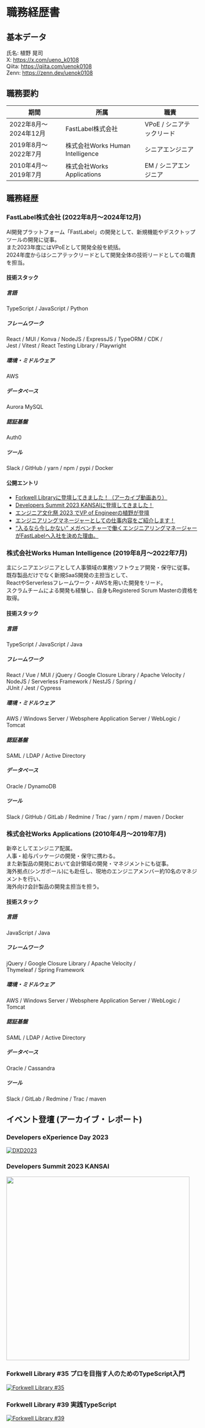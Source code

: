 # 職務経歴書

## 基本データ
氏名: 植野 晃司  
X: https://x.com/ueno_k0108  
Qiita: https://qiita.com/uenok0108  
Zenn: https://zenn.dev/uenok0108  

## 職務要約
|期間|所属|職責|
|----|----|----|
|2022年8月〜2024年12月|FastLabel株式会社|VPoE / シニアテックリード|
|2019年8月〜2022年7月|株式会社Works Human Intelligence|シニアエンジニア|
|2010年4月〜2019年7月|株式会社Works Applications|EM / シニアエンジニア|

## 職務経歴
### FastLabel株式会社 (2022年8月〜2024年12月)
AI開発プラットフォーム「FastLabel」の開発として、新規機能やデスクトップツールの開発に従事。  
また2023年度にはVPoEとして開発全般を統括。  
2024年度からはシニアテックリードとして開発全体の技術リードとしての職責を担当。  

#### 技術スタック
##### 言語
TypeScript / JavaScript / Python
##### フレームワーク
React / MUI / Konva / NodeJS / ExpressJS / TypeORM / CDK /  
Jest / Vitest / React Testing Library / Playwright 
##### 環境・ミドルウェア
AWS
##### データベース
Aurora MySQL
##### 認証基盤
Auth0
##### ツール
Slack / GitHub / yarn / npm / pypi / Docker

#### 公開エントリ
- [Forkwell Libraryに登壇してきました！（アーカイブ動画あり）](https://note.com/fastlabel/n/n23bbfd0e118a)
- [Developers Summit 2023 KANSAIに登壇してきました！](https://note.com/fastlabel/n/n48e1d9ce07e3)
- [エンジニア文化祭 2023 でVP of Engineerの植野が登壇](https://note.com/fastlabel/n/n8b76de9b3551)
- [エンジニアリングマネージャーとしての仕事内容をご紹介します！](https://note.com/fastlabel/n/nb6395f4071f5)
- [“入るなら今しかない” メガベンチャーで働くエンジニアリングマネージャーがFastLabelへ入社を決めた理由。](https://note.com/fastlabel/n/nfe6629f79fa4)
### 株式会社Works Human Intelligence (2019年8月〜2022年7月)
主にシニアエンジニアとして人事領域の業務ソフトウェア開発・保守に従事。  
既存製品だけでなく新規SaaS開発の主担当として、  
ReactやServerlessフレームワーク・AWSを用いた開発をリード。  
スクラムチームによる開発も経験し、自身もRegistered Scrum Masterの資格を取得。  

#### 技術スタック
##### 言語
TypeScript / JavaScript / Java 
##### フレームワーク
React / Vue / MUI / jQuery / Google Closure Library / Apache Velocity /  
NodeJS / Serverless Framework / NestJS / Spring /  
JUnit / Jest / Cypress 
##### 環境・ミドルウェア
AWS / Windows Server / Websphere Application Server / WebLogic / Tomcat
##### 認証基盤
SAML / LDAP / Active Directory
##### データベース
Oracle / DynamoDB
##### ツール
Slack / GitHub / GitLab / Redmine / Trac / yarn / npm / maven / Docker 

### 株式会社Works Applications (2010年4月〜2019年7月)
新卒としてエンジニア配属。  
人事・給与パッケージの開発・保守に携わる。  
また新製品の開発において会計領域の開発・マネジメントにも従事。  
海外拠点(シンガポール)にも赴任し、現地のエンジニアメンバー約10名のマネジメントを行い、  
海外向け会計製品の開発主担当を担う。  

#### 技術スタック
##### 言語
JavaScript / Java 
##### フレームワーク
jQuery / Google Closure Library / Apache Velocity /   
Thymeleaf / Spring Framework
##### 環境・ミドルウェア
AWS / Windows Server / Websphere Application Server / WebLogic / Tomcat
##### 認証基盤
SAML / LDAP / Active Directory
##### データベース
Oracle / Cassandra
##### ツール
Slack / GitLab / Redmine / Trac / maven 

## イベント登壇 (アーカイブ・レポート)
### Developers eXperience Day 2023 
[![DXD2023](http://img.youtube.com/vi/JLJl9_-q20s/0.jpg)](https://www.youtube.com/watch?v=JLJl9_-q20s)
### Developers Summit 2023 KANSAI
[<img src="https://cz-cdn.shoeisha.jp/static/images/article/18405/18405_ogp.jpg" width= "480px" >](https://codezine.jp/article/detail/18405)
### Forkwell Library #35 プロを目指す人のためのTypeScript入門
[![Forkwell Library #35](http://img.youtube.com/vi/yoTI_1t7VAM/0.jpg)](https://www.youtube.com/watch?v=yoTI_1t7VAM)
### Forkwell Library #39 実践TypeScript
[![Forkwell Library #39](http://img.youtube.com/vi/s44jk8Mdc9s/0.jpg)](https://www.youtube.com/watch?v=s44jk8Mdc9s)
